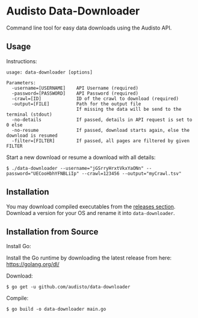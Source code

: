 # Audisto Data-Downloader

Command line tool for easy data downloads using the Audisto API.

## Usage

Instructions:

```
usage: data-downloader [options]
	
Parameters:
  -username=[USERNAME]    API Username (required)
  -password=[PASSWORD]    API Password (required)
  -crawl=[ID]             ID of the crawl to download (required)
  -output=[FILE]          Path for the output file
                          If missing the data will be send to the terminal (stdout)
  -no-details             If passed, details in API request is set to 0 else
  -no-resume              If passed, download starts again, else the download is resumed
  -filter=[FILTER]        If passed, all pages are filtered by given FILTER
```

Start a new download or resume a download with all details:

```shell
$ ./data-downloader --username="jGSrryHrxtVkxYaONn" --password="UECooHbhYFNBLiIp" --crawl=123456 --output="myCrawl.tsv"
```

## Installation

You may download compiled executables from the [releases section](https://github.com/audisto/data-downloader/releases).
Download a version for your OS and rename it into ```data-downloader```.

## Installation from Source

Install Go:

Install the Go runtime by downloading the latest release from here: https://golang.org/dl/

Download:

```shell
$ go get -u github.com/audisto/data-downloader
```

Compile:

```shell
$ go build -o data-downloader main.go
```
